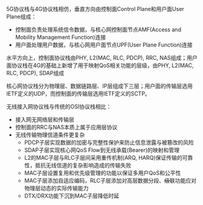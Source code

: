 
5G协议栈与4G协议栈相仿，垂直方向由控制面Control Plane和用户面User Plane组成：
- 控制面负责处理系统信令数据，与核心网控制面节点AMF(Access and Mobility Management Function)连接
- 用户面处理用户数据，与核心网用户面节点UPF(User Plane Function)连接

水平方向上，控制面协议栈由PHY, L2(MAC, RLC, PDCP), RRC, NAS组成；用户面协议栈在4G的基础上新增了用于映射QoS相关功能的层级，由PHY, L2(MAC, RLC, PDCP), SDAP组成

核心网协议栈分为物理层、数据链路层、IP层组成下三层；用户面的传输层选用IETF定义的UDP，而控制面的传输层选用IETF定义的SCTP。

无线接入网协议栈与传统的OSI协议栈相比：
- 接入网无网络层和传输层
- 控制面的RRC与NAS本质上属于应用层协议
- 无线传输物理信道条件更复杂
	- PDCP子层实现数据的加密与完整性保护来防止信息泄露与被篡改的风险
	- SDAP子层实现核心网QoS Flow到无线承载(Bearer)的映射和管理
	- L2的MAC子层与RLC子层间采用重传机制(ARQ, HARQ)保证传输的可靠性，抵抗无线信道的复杂影响造成的传输失败
	- MAC子层设置复用和优先级管理的功能以保证多用户QoS和公平性
	- MAC子层添加自适应编码，RLC子层添加对高层数据分段、~~级联~~功能应对物理层动态的实际传输能力
	- DTX/DRX功能下沉到MAC子层降低时延


